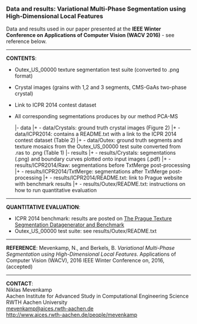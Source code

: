 ### Data and results: Variational Multi-Phase Segmentation using High-Dimensional Local Features
Data and results used in our paper presented at the **IEEE Winter Conference on Applications of Computer Vision (WACV 2016)** - see reference below.
___
**CONTENTS**:
 - Outex_US_00000 texture segmentation test suite (converted to .png format)
 - Crystal images (grains with 1,2 and 3 segments, CMS-GaAs two-phase crystal)
 - Link to ICPR 2014 contest dataset
 - All corresponding segmentations produces by our method PCA-MS

     |- data
     |+ - data/Crystals: ground truth crystal images (Figure 2)
     |+ - data/ICPR2014: contains a README.txt with a link to the ICPR 2014 contest dataset (Table 2)
     |+ - data/Outex: ground truth segments and texture mosaics from the Outex_US_00000 test suite converted from .ras to .png (Table 1)
     |- results
     |+ - results/Crystals: segmentations (.png) and boundary curves plotted onto input images (.pdf) 
     |+ - results/ICPR2014/Raw: segmentations before TxtMerge post-processing
     |+ - results/ICPR2014/TxtMerge: segmentations after TxtMerge post-processing
     |+ - results/ICPR2014/README.txt: link to Prague website with benchmark results
     |+ - results/Outex/README.txt: instructions on how to run quantitative evaluation
___
**QUANTITATIVE EVALUATION**:
 - ICPR 2014 benchmark: results are posted on [The Prague Texture Segmentation Datagenerator and Benchmark](http://mosaic.utia.cas.cz/index.php?act=view_res&f3=0&id=&dyn=0&vis=7&hr=1&sort=2&dir=0&f1=0&f2=-1&f4=-1&ndl=-1&nt=-2&alg=-1&ver=&bid=3)
 - Outex_US_00000 test suite: see results/Outex/README.txt
___
**REFERENCE**:
Mevenkamp, N., and Berkels, B. _Variational Multi-Phase Segmentation using High-Dimensional Local Features_. Applications of Computer Vision (WACV), 2016 IEEE Winter Conference on, 2016, (accepted)
___
**CONTACT**:<br>
Niklas Mevenkamp<br>
Aachen Institute for Advanced Study in Computational Engineering Science<br>
RWTH Aachen University<br>
mevenkamp@aices.rwth-aachen.de<br>
http://www.aices.rwth-aachen.de/people/mevenkamp
